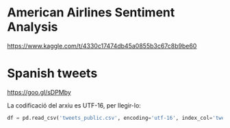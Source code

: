 # American Airlines Sentiment Analysis

https://www.kaggle.com/t/4330c17474db45a0855b3c67c8b9be60

# Spanish tweets
https://goo.gl/sDPMby

La codificació del arxiu es UTF-16, per llegir-lo:

```python
df = pd.read_csv('tweets_public.csv', encoding='utf-16', index_col='tweet_id', sep=',')
```
